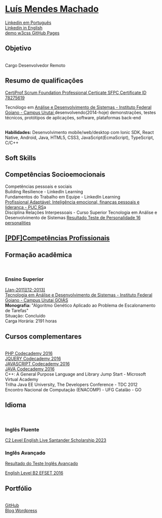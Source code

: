 <a href="https://luismendes070.github.io/curriculo/"><h1>Luís Mendes Machado</h1></a>
<a href='https://www.linkedin.com/in/luismendesmachado1'>Linkedin em Português</a>
<br>
<a href='https://www.linkedin.com/in/luismendesmachado1/?locale=en_US'>Linkedin in English</a>
<br>
<a href='https://luismendes070.github.io/curriculo/'>demo w3css GitHub Pages</a>
<h2>Objetivo</h2>
<br>Cargo Desenvolvedor Remoto<br>
<h2>Resumo de qualificações</h2>
<a href="https://github.com/luismendes070/luismendes070/blob/main/Certificate.pdf">CertiProf Scrum Foundation Professional Certicate SFPC Certificate ID 78275619</a>
<p>Tecnólogo em <a href="https://www.ifgoiano.edu.br/home/index.php/cursos-superiores-urutai/289-analise-e-desenvolvimento-de-sistemas"> Análise e Desenvolvimento de Sistemas - Instituto Federal Goiano - Campus Urutaí
</a> desenvolvendo(2014-hoje) demonstrações, testes técnicos, protótipos de aplicações, software, plataformas back-end</p>
<br><b>Habilidades:</b> Desenvolvimento mobile/web/desktop com Ionic SDK, React Native, Android, Java, HTML5, CSS3, JavaScript(EcmaScript), TypeScript, C/C++

<h2 lang="en-US">Soft Skills</h2>
<h2 lang="pt-BR">Competências Socioemocionais</h2>
Competências pessoais e sociais
<br>
Building Resilience - LinkedIn Learning
<br>
Fundamentos do Trabalho em Equipe - LinkedIn Learning
<br>
<a href="https://certificado.pucrs.br/9bcf55a4-66d5-4aa2-b8e1-2ebc7f840a16?record_view=true#gs.4ijv2a">Profissional Adaptável: Inteligência emocional, finanças pessoais e liderança - PUC RS</a>a
<br>
Disciplina Relações Interpessoais - Curso Superior Tecnologia em Análise e Desenvolvimento de Sistemas
<a href="https://www.16personalities.com/profiles/5c4cf07240b63">Resultado Teste de Personalidade 16 personalities</a>

<a href="./Competências Profissionais Graduação Análise e Desenvolvimento de Sistemas.pdf">

<h2>[PDF]Competências Profissionais</h2>

</a>

<h2>Formação acadêmica</h2> 
<h3>Ensino Superior</h3>
<a href="https://www.ifgoiano.edu.br/home/index.php/cursos-superiores-urutai/289-analise-e-desenvolvimento-de-sistemas">
[Jan-2011][12-2013] 
 <br>
 Tecnologia em Análise e Desenvolvimento de Sistemas - Instituto Federal Goiano - Campus Urutaí GOIÁS</a>
<br>
<b>Monografia: </b> "Algoritmo Genético Aplicado ao Problema de Escalonamento de Tarefas"
<br>
Situação: Concluído
<br>
Carga Horária: 2191 horas
<h2>Cursos complementares</h2>
<br><a href='https://github.com/luismendes070/codecademy/blob/master/codecademy.pdf'>PHP Codecademy 2016</a>
<br><a href='https://github.com/luismendes070/codecademy/blob/master/codecademy.pdf'>JQUERY Codecademy 2016</a>
<br><a href='https://github.com/luismendes070/codecademy/blob/master/codecademy.pdf'>JAVASCRIPT Codecademy 2016</a>
<br><a href='https://github.com/luismendes070/codecademy/blob/master/codecademy.pdf'>JAVA Codecademy 2016</a>
<br> C++: A General Purpose Language and Library Jump Start - Microsoft Virtual Academy
<br> Trilha Java EE University, The Developers Conference - TDC 2012
<br> Encontro Nacional de Computação (ENACOMP) - UFG Catalão - GO
<h2> Idioma </h2>
<br><h3>Inglês Fluente</h3> 
<a href="https://github.com/luismendes070/ingles/blob/main/Certificates.pdf">C2 Level English Live Santander Scholarship 2023</a>
<br><h3>Inglês Avançado</h3>
<p lang="pt-BR"><a href="https://raw.githubusercontent.com/luismendes070/curriculo/master/Teste%20de%20Ingl%C3%AAs%20Out%202018.PNG">Resultado do Teste Inglês Avançado</a></p>
<p lang="en-US"><a href="https://www.efset.org/cert/gGdEkx"> English Level B2 EFSET 2016</a></p>
<h2>Portfólio</h2>
<br>
<a href="https://github.com/luismendes070">GitHub</a>
<br>
<a href="https://luismendesmachadoblog.wordpress.com/" >
Blog Wordpress 
</a>
<br>





